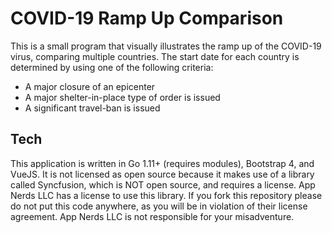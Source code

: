 # COVID-19 Ramp Up Comparison

This is a small program that visually illustrates the ramp up of the COVID-19 virus, comparing
multiple countries. The start date for each country is determined by using one of the following
criteria:

* A major closure of an epicenter 
* A major shelter-in-place type of order is issued
* A significant travel-ban is issued

## Tech

This application is written in Go 1.11+ (requires modules), Bootstrap 4, and VueJS. It is not licensed as 
open source because it makes use of a library called Syncfusion, which is NOT open source, and requires a license. App Nerds LLC
has a license to use this library. If you fork this repository please do not put this code anywhere, as
you will be in violation of their license agreement. App Nerds LLC is not responsible for your misadventure.
 

